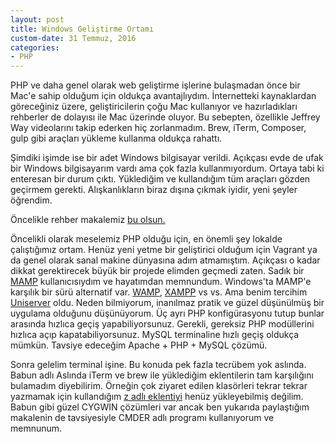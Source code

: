 ```yaml
---
layout: post
title: Windows Geliştirme Ortamı
custom-date: 31 Temmuz, 2016
categories: 
- PHP
---
```

PHP ve daha genel olarak web geliştirme işlerine bulaşmadan önce bir Mac'e sahip olduğum için oldukça avantajlıydım. İnternetteki kaynaklardan göreceğiniz üzere, geliştiricilerin çoğu Mac kullanıyor ve hazırladıkları rehberler de dolayısı ile Mac üzerinde oluyor. Bu sebepten, özellikle Jeffrey Way videolarını takip ederken hiç zorlanmadım. Brew, iTerm, Composer, gulp gibi araçları yükleme kullanma oldukça rahattı. 

Şimdiki işimde ise bir adet Windows bilgisayar verildi. Açıkçası evde de ufak bir Windows bilgisayarım vardı ama çok fazla kullanmıyordum. Ortaya tabi ki enteresan bir durum çıktı. Yüklediğim ve kullandığım tüm araçları gözden geçirmem gerekti. Alışkanlıkların biraz dışına çıkmak iyidir, yeni şeyler öğrendim. 

Öncelikle rehber makalemiz [bu olsun.](http://www.newmediacampaigns.com/blog/woah-i-switched-to-windows-and-its-awesome-for-php-development)

Öncelikli olarak meselemiz PHP olduğu için, en önemli şey lokalde çalıştığımız ortam. Henüz yeni yetme bir geliştirici olduğum için Vagrant ya da genel olarak sanal makine dünyasına adım atmamıştım. Açıkçası o kadar dikkat gerektirecek büyük bir projede elimden geçmedi zaten. Sadık bir [MAMP](https://www.mamp.info/en/) kullanıcısıydım ve hayatımdan memnundum. Windows'ta MAMP'e karşılık bir sürü alternatif var. [WAMP](http://www.wampserver.com/en/), [XAMPP](https://www.apachefriends.org/tr/index.html) vs vs. Ama benim tercihim [Uniserver](http://www.uniformserver.com/) oldu. Neden bilmiyorum, inanılmaz pratik ve güzel düşünülmüş bir uygulama olduğunu düşünüyorum. Üç ayrı PHP konfigürasyonu tutup bunlar arasında hızlıca geçiş yapabiliyorsunuz. Gerekli, gereksiz PHP modüllerini hızlıca açıp kapatabiliyorsunuz. MySQL terminaline hızlı geçiş oldukça mümkün. Tavsiye edeceğim Apache + PHP + MySQL çözümü. 

Sonra gelelim terminal işine. Bu konuda pek fazla tecrübem yok aslında. Babun adlı Aslında iTerm ve brew ile yüklediğim eklentilerin tam karşılığını bulamadım diyebilirim. Örneğin çok ziyaret edilen klasörleri tekrar tekrar yazmamak için kullandığım [z adlı eklentiyi](https://www.smashingmagazine.com/2015/07/become-command-line-power-user-oh-my-zsh-z/#using-z-to-jump-to-frecent-folders) henüz yükleyebilmiş değilim. Babun gibi güzel CYGWIN çözümleri var ancak ben yukarıda paylaştığım makalenin de tavsiyesiyle CMDER adlı programı kullanıyorum ve memnunum. 